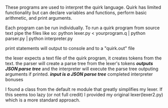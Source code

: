 These programs are used to interpret the quirk language. Quirk has limited functionality but can declare variables and
functions, perform basic arithmetic, and print arguments.

Each program can be run individually. To run a quirk program from source text pipe the files like so:
python lexer.py < yourprogram.q | python parser.py | python interpreter.py

print statements will output to console and to a "quirk.out" file

the lexer expects a text file of the quirk program, it creates tokens from the text.
the parser will create a parse tree from the lexer's tokens ***outputs JSON parse tree***
and the interpreter will execute the parse tree outputing arguments if printed. ***input is a JSON parse tree***
completed interpreter bonuses

I found a class from the default re module that greatly simplifies my lexer. If this seems too lazy (or not full credit)
I provided my original lexer(lexer2.py) which is a more standard approach.
